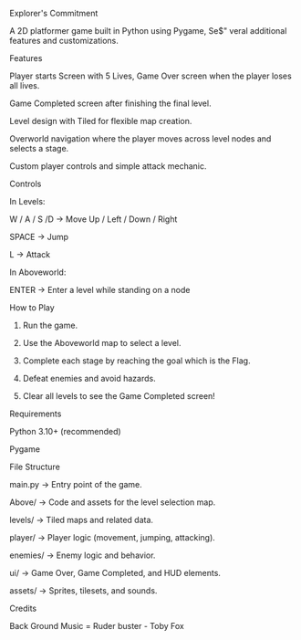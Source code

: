 Explorer's Commitment


A 2D platformer game built in Python using Pygame, Se$" veral additional features and customizations.


Features


Player starts Screen with 5 Lives, Game Over screen when the player loses all lives. 


Game Completed screen after finishing the final level.


Level design with Tiled for flexible map creation.


Overworld navigation where the player moves across level nodes and selects a stage.


Custom player controls and simple attack mechanic.



Controls


In Levels:


W / A / S /D → Move Up / Left / Down / Right


SPACE → Jump


L → Attack



In Aboveworld:


ENTER → Enter a level while standing on a node



How to Play


1. Run the game. 



2. Use the Aboveworld map to select a level. 



3. Complete each stage by reaching the goal which is the Flag. 



4. Defeat enemies and avoid hazards.



5. Clear all levels to see the Game Completed screen!




Requirements


Python 3.10+ (recommended)


Pygame






File Structure


main.py → Entry point of the game.


Above/ → Code and assets for the level selection map.


levels/ → Tiled maps and related data.


player/ → Player logic (movement, jumping, attacking).


enemies/ → Enemy logic and behavior.


ui/ → Game Over, Game Completed, and HUD elements.


assets/ → Sprites, tilesets, and sounds.



Credits


Back Ground Music = Ruder buster - Toby Fox
